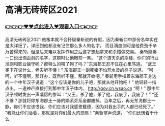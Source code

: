 # 高清无砖砖区2021

### <a href="https://github.com/kjiuo/xiao/issues/1">👉👉👉♥♥点此进入♥观看入口👈👉👉</a>

高清无砖砖区2021
他根本就不会怀疑秦斩说的有假，因为秦斩口中那份名单实在是太详细了，详细到他都没有记住那么多人的名字。
    而且滴血剑可是他费劲千辛万苦得来的，但是后来难以发挥作用之后这才想起拿来和杀楼做交易。
    秦斩能够一口说出滴血剑的名字，这顿时让他眼前一黑。
    “这个遭天杀的杀楼，你们的行业准则和职业操守呢？都特么的喂了狗了吗？”东海郡王忍不住在心里骂道。
    “武王冕下在说什么，老夫听不懂！”
    东海郡王一副死猪不怕开水烫的样子说道。
    “呵呵，听不懂啊，那好办，既然听不懂，那就开始吧。”
    秦斩用手指着东海郡王身边的一个中年汉子说道：“这个应该是你的儿子吧，那就从他开始吧！”
    他轻轻一指点出，一道神芒直接打到那中年汉子体内。
    http://gov.cn.wsao.cn
    “啊！”
    那中年汉子顿时发出一声凄厉的惨叫：“父王，杀了他，杀了他，我废了，我废了！”
    “还不够？那就将你东海郡王一脉的嫡系旁系全都废掉，百年之后，再无东海郡王一脉，你们不应该恨我，你们应该对我感恩戴德，因为对我出手的人都已经死了。”
    “我能让你们活着，那就是对你们最大的恩赐！”秦斩寒声说道。
    “你们还愣着干什么
